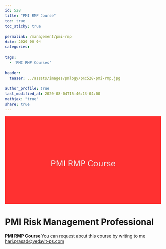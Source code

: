 ```yaml
---
id: 528    
title: "PMI RMP Course"
toc: true
toc_sticky: true

permalink: /management/pmi-rmp
date: 2020-08-04
categories:

tags: 
  - 'PMI RMP Courses'

header:
  teaser: ../assets/images/pmlogy/pmc528-pmi-rmp.jpg

author_profile: true
last_modified_at: 2020-08-04T15:46:43-04:00
mathjax: "true"
share: true
---
```


![PMI RMP](../assets/images/pmlogy/pmc528-pmi-rmp.jpg)

# PMI Risk Management Professional 

**PMI RMP Course**
You can request about this course by writing to me hari.prasad@vedavit-ps.com 

